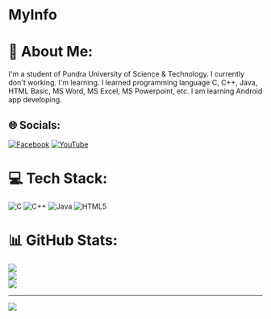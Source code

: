 # MyInfo
# 💫 About Me:
I'm a student of Pundra University of Science & Technology. I currently don't working. I'm learning. I learned programming language C, C++, Java, HTML Basic, MS Word, MS Excel, MS Powerpoint, etc. I am learning Android app developing.  


## 🌐 Socials:
[![Facebook](https://img.shields.io/badge/Facebook-%231877F2.svg?logo=Facebook&logoColor=white)](https://facebook.com/https://www.facebook.com/almuksitsazid.10/) [![YouTube](https://img.shields.io/badge/YouTube-%23FF0000.svg?logo=YouTube&logoColor=white)](https://youtube.com/c/https://www.youtube.com/channel/UCEmYsKIFdkG3C3tICKoTuEA) 

# 💻 Tech Stack:
![C](https://img.shields.io/badge/c-%2300599C.svg?style=for-the-badge&logo=c&logoColor=white) ![C++](https://img.shields.io/badge/c++-%2300599C.svg?style=for-the-badge&logo=c%2B%2B&logoColor=white) ![Java](https://img.shields.io/badge/java-%23ED8B00.svg?style=for-the-badge&logo=java&logoColor=white) ![HTML5](https://img.shields.io/badge/html5-%23E34F26.svg?style=for-the-badge&logo=html5&logoColor=white)
# 📊 GitHub Stats:
![](https://github-readme-stats.vercel.app/api?username=AlMuksitSazid&theme=dark&hide_border=false&include_all_commits=true&count_private=true)<br/>
![](https://github-readme-streak-stats.herokuapp.com/?user=AlMuksitSazid&theme=dark&hide_border=false)<br/>
![](https://github-readme-stats.vercel.app/api/top-langs/?username=AlMuksitSazid&theme=dark&hide_border=false&include_all_commits=true&count_private=true&layout=compact)

---
[![](https://visitcount.itsvg.in/api?id=AlMuksitSazid&icon=0&color=0)](https://visitcount.itsvg.in)

